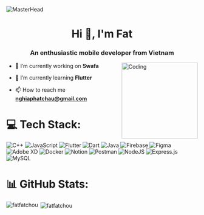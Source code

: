 ![MasterHead](https://upload.wikimedia.org/wikipedia/commons/7/7e/Knowledge_Is_Human_Homepage_Animated_Banner.gif)
<h1 align="center">Hi 👋, I'm Fat</h1>
<h3 align="center">An enthusiastic mobile developer from Vietnam</h3>
<img align="right" alt="Coding" width="200"  src="https://media.giphy.com/media/v1.Y2lkPTc5MGI3NjExYm0zODU0Z213a3U3cHE0eTZoZGxhcDVyMzQ2NGxscWZ3d2d5MjB5OSZlcD12MV9zdGlja2Vyc19zZWFyY2gmY3Q9cw/cmCEsJZHYBPels360q/giphy.gif">

- 🔭 I’m currently working on **Swafa**
  
- 🌱 I’m currently learning **Flutter**
  
- 📫 How to reach me **nghiaphatchau@gmail.com**

# 💻 Tech Stack:
![C++](https://img.shields.io/badge/c++-%2300599C.svg?style=for-the-badge&logo=c%2B%2B&logoColor=white) ![JavaScript](https://img.shields.io/badge/javascript-%23323330.svg?style=for-the-badge&logo=javascript&logoColor=%23F7DF1E) ![Flutter](https://img.shields.io/badge/Flutter-%2302569B.svg?style=for-the-badge&logo=Flutter&logoColor=white) ![Dart](https://img.shields.io/badge/dart-%230175C2.svg?style=for-the-badge&logo=dart&logoColor=white) ![Java](https://img.shields.io/badge/java-%23ED8B00.svg?style=for-the-badge&logo=openjdk&logoColor=white) ![Firebase](https://img.shields.io/badge/firebase-%23039BE5.svg?style=for-the-badge&logo=firebase) ![Figma](https://img.shields.io/badge/figma-%23F24E1E.svg?style=for-the-badge&logo=figma&logoColor=white) ![Adobe XD](https://img.shields.io/badge/Adobe%20XD-470137?style=for-the-badge&logo=Adobe%20XD&logoColor=#FF61F6) ![Docker](https://img.shields.io/badge/docker-%230db7ed.svg?style=for-the-badge&logo=docker&logoColor=white) ![Notion](https://img.shields.io/badge/Notion-%23000000.svg?style=for-the-badge&logo=notion&logoColor=white) ![Postman](https://img.shields.io/badge/Postman-FF6C37?style=for-the-badge&logo=postman&logoColor=white) ![NodeJS](https://img.shields.io/badge/node.js-6DA55F?style=for-the-badge&logo=node.js&logoColor=white) ![Express.js](https://img.shields.io/badge/express.js-%23404d59.svg?style=for-the-badge&logo=express&logoColor=%2361DAFB) ![MySQL](https://img.shields.io/badge/mysql-4479A1.svg?style=for-the-badge&logo=mysql&logoColor=white)

# 📊 GitHub Stats:
<p><img align="left" src="https://github-readme-stats.vercel.app/api/top-langs?username=fatfatchou&show_icons=true&locale=en&layout=compact" alt="fatfatchou" /></p>

<p>&nbsp;<img align="center" src="https://github-readme-stats.vercel.app/api?username=fatfatchou&show_icons=true&locale=en" alt="fatfatchou" /></p>

